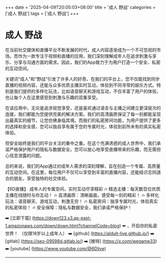 +++
date = '2025-04-09T20:05:03+08:00'
title = '成人 野战'
categories = ['成人 野战']
tags = ['成人 野战']
+++

# 成人 野战

在当前社交媒体和直播平台不断发展的时代，成人内容逐渐成为一个不可忽视的市场。而作为一款专注于视频和直播的应用，我们深刻理解成年人在追求刺激与享乐、分享与沟通方面的需求。因此，我们的App致力于为用户打造一个安全、私密的互动空间。

关键词“成人”和“野战”引发了许多人的好奇。在我们的平台上，您不仅能找到同步直播的视频内容，还能与众多优质主播实时互动，体验到不同寻常的娱乐方式。特别是我们提供的多样化玩法，比如语音聊天和游戏互动，不仅丰富了用户的体验，也让每个人在这里感受到刺激与乐趣的双重享受。

在该应用中，无论是追求视觉享受，还是喜欢通过语言与主播之间建立更深层次的连接，我们都能为您提供完美的解决方案。我们的高清画质保证了每一刻都能呈现出最真实的细节，让您仿佛身临其境。而我们的私密房间功能，为用户提供了更多的选择和安全感，您可以独自享有属于您的专属时光，体验到前所未有的真实私密体验。

但安全始终是我们的平台关注的重中之重。在这个充满诱惑的成人世界中，我们承诺严格保护用户的隐私与数据安全。您可以放心地享受直播带来的乐趣，而无需担心信息泄露的问题。

总的来说，我们的App通过对成年人需求的深刻理解，旨在创造一个专属、高质量的互动空间。在这里，每位用户不仅可以享受到丰富的直播内容，还能结识志同道合的朋友，享受独特的社交体验。

【6D直播】
成年人的专属空间，实时互动尽享精彩
🔥 精选主播：每天数百位优质主播在线随时与你互动！
🔥 高清画质：清晰画面，感受每一刻的精彩！
🔥 多样化玩法：语音聊天、游戏互动，刺激无穷！
🔥 私密房间：独享专属时光，体验真实的私密体验！
🔥 安全保障：隐私与数据安全，我们承诺严格保护！

➡️ [立即下载] (https://down123.s3.ap-east-1.amazonaws.com/down/down.html?channelCode=blog) ⬅️ ，开启你的私密世界！
（仅限18岁以上成年人）
➡️ [github] (https://aldult-live.github.io/)
➡️ [gitlab] (https://seo-09598d.gitlab.io/)
➡️ [推特] (https://x.com/wegame33)
➡️ [youtube] (https://www.youtube.com/@6Dlive)

---
